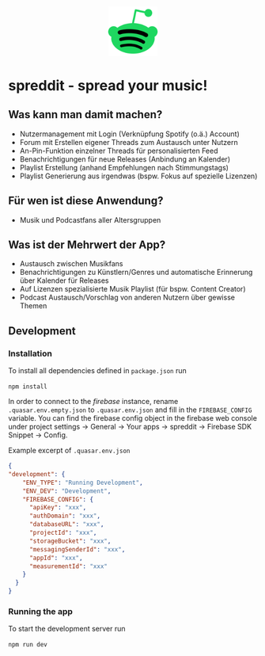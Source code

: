 <p align="center">
  <img src="./src/assets/spreddit-logo.svg" alt="spreddit logo" width=20%>
</p>

# spreddit - spread your music!

## Was kann man damit machen?
- Nutzermanagement mit Login (Verknüpfung Spotify (o.ä.) Account)
- Forum mit Erstellen eigener Threads zum Austausch unter Nutzern
- An-Pin-Funktion einzelner Threads für personalisierten Feed
- Benachrichtigungen für neue Releases (Anbindung an Kalender)
- Playlist Erstellung (anhand Empfehlungen nach Stimmungstags)
- Playlist Generierung aus irgendwas (bspw. Fokus auf spezielle Lizenzen)

## Für wen ist diese Anwendung?
- Musik und Podcastfans aller Altersgruppen

## Was ist der Mehrwert der App?
-  Austausch zwischen Musikfans
- Benachrichtigungen zu Künstlern/Genres und automatische Erinnerung über Kalender für Releases
- Auf Lizenzen spezialisierte Musik Playlist (für bspw. Content Creator)
- Podcast Austausch/Vorschlag von anderen Nutzern über gewisse Themen

## Development
### Installation
To install all dependencies defined in `package.json` run

`npm install`

In order to connect to the *firebase* instance, rename `.quasar.env.empty.json` to `.quasar.env.json` and fill in the `FIREBASE_CONFIG` variable.
You can find the firebase config object in the firebase web console under project settings -> General -> Your apps -> spreddit -> Firebase SDK Snippet -> Config.

Example excerpt of `.quasar.env.json`
```json
{
"development": {
    "ENV_TYPE": "Running Development",
    "ENV_DEV": "Development",
    "FIREBASE_CONFIG": {
      "apiKey": "xxx",
      "authDomain": "xxx",
      "databaseURL": "xxx",
      "projectId": "xxx",
      "storageBucket": "xxx",
      "messagingSenderId": "xxx",
      "appId": "xxx",
      "measurementId": "xxx"
    }
  }
}
```

### Running the app
To start the development server run

`npm run dev`
